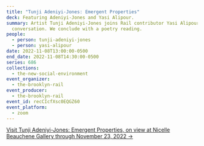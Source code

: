 ```yaml
---
title: "Tunji Adeniyi-Jones: Emergent Properties"
deck: Featuring Adeniyi-Jones and Yasi Alipour.
summary: Artist Tunji Adeniyi-Jones joins Rail contributor Yasi Alipour for a
  conversation. We conclude with a poetry reading.
people:
  - person: tunji-adeniyi-jones
  - person: yasi-alipour
date: 2022-11-08T13:00:00-0500
end_date: 2022-11-08T14:30:00-0500
series: 686
collections:
  - the-new-social-environment
event_organizer:
  - the-brooklyn-rail
event_producer:
  - the-brooklyn-rail
event_id: recCIcfXsc0EQGZ60
event_platform:
  - zoom
---
```

[V﻿isit Tunji Adeniyi-Jones: Emergent Properties, on view at Nicelle Beauchene Gallery through November 23, 2022 →](https://nicellebeauchene.com/exhibitions/tunji-adeniyi-jones-4/)